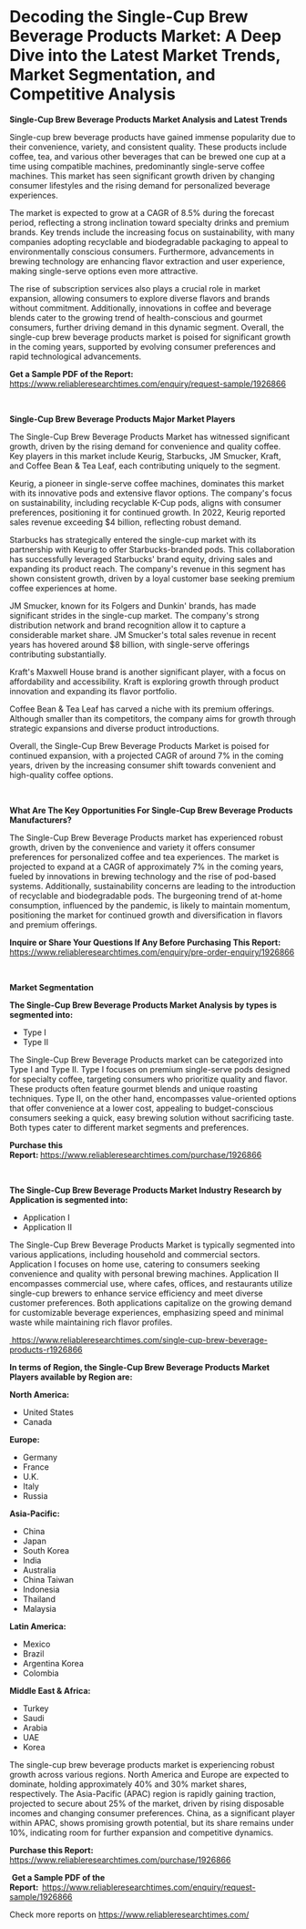 <p><h1>Decoding the Single-Cup Brew Beverage Products Market: A Deep Dive into the Latest Market Trends, Market Segmentation, and Competitive Analysis</h1></p><p><strong>Single-Cup Brew Beverage Products Market Analysis and Latest Trends</strong></p>
<p><p>Single-cup brew beverage products have gained immense popularity due to their convenience, variety, and consistent quality. These products include coffee, tea, and various other beverages that can be brewed one cup at a time using compatible machines, predominantly single-serve coffee machines. This market has seen significant growth driven by changing consumer lifestyles and the rising demand for personalized beverage experiences.</p><p>The market is expected to grow at a CAGR of 8.5% during the forecast period, reflecting a strong inclination toward specialty drinks and premium brands. Key trends include the increasing focus on sustainability, with many companies adopting recyclable and biodegradable packaging to appeal to environmentally conscious consumers. Furthermore, advancements in brewing technology are enhancing flavor extraction and user experience, making single-serve options even more attractive.</p><p>The rise of subscription services also plays a crucial role in market expansion, allowing consumers to explore diverse flavors and brands without commitment. Additionally, innovations in coffee and beverage blends cater to the growing trend of health-conscious and gourmet consumers, further driving demand in this dynamic segment. Overall, the single-cup brew beverage products market is poised for significant growth in the coming years, supported by evolving consumer preferences and rapid technological advancements.</p></p>
<p><strong>Get a Sample PDF of the Report:&nbsp;</strong> <a href="https://www.reliableresearchtimes.com/enquiry/request-sample/1926866?utm_campaign=2204&utm_medium=2&utm_source=Github&utm_content=ia&utm_term=28032025&utm_id=single-cup-brew-beverage-products">https://www.reliableresearchtimes.com/enquiry/request-sample/1926866</a></p>
<p>&nbsp;</p>
<p><strong>Single-Cup Brew Beverage Products Major Market Players</strong></p>
<p><p>The Single-Cup Brew Beverage Products Market has witnessed significant growth, driven by the rising demand for convenience and quality coffee. Key players in this market include Keurig, Starbucks, JM Smucker, Kraft, and Coffee Bean & Tea Leaf, each contributing uniquely to the segment.</p><p>Keurig, a pioneer in single-serve coffee machines, dominates this market with its innovative pods and extensive flavor options. The company's focus on sustainability, including recyclable K-Cup pods, aligns with consumer preferences, positioning it for continued growth. In 2022, Keurig reported sales revenue exceeding $4 billion, reflecting robust demand.</p><p>Starbucks has strategically entered the single-cup market with its partnership with Keurig to offer Starbucks-branded pods. This collaboration has successfully leveraged Starbucks' brand equity, driving sales and expanding its product reach. The company's revenue in this segment has shown consistent growth, driven by a loyal customer base seeking premium coffee experiences at home.</p><p>JM Smucker, known for its Folgers and Dunkin' brands, has made significant strides in the single-cup market. The company's strong distribution network and brand recognition allow it to capture a considerable market share. JM Smucker's total sales revenue in recent years has hovered around $8 billion, with single-serve offerings contributing substantially.</p><p>Kraft's Maxwell House brand is another significant player, with a focus on affordability and accessibility. Kraft is exploring growth through product innovation and expanding its flavor portfolio.</p><p>Coffee Bean & Tea Leaf has carved a niche with its premium offerings. Although smaller than its competitors, the company aims for growth through strategic expansions and diverse product introductions.</p><p>Overall, the Single-Cup Brew Beverage Products Market is poised for continued expansion, with a projected CAGR of around 7% in the coming years, driven by the increasing consumer shift towards convenient and high-quality coffee options.</p></p>
<p>&nbsp;</p>
<p><strong>What Are The Key Opportunities For Single-Cup Brew Beverage Products Manufacturers?</strong></p>
<p><p>The Single-Cup Brew Beverage Products market has experienced robust growth, driven by the convenience and variety it offers consumer preferences for personalized coffee and tea experiences. The market is projected to expand at a CAGR of approximately 7% in the coming years, fueled by innovations in brewing technology and the rise of pod-based systems. Additionally, sustainability concerns are leading to the introduction of recyclable and biodegradable pods. The burgeoning trend of at-home consumption, influenced by the pandemic, is likely to maintain momentum, positioning the market for continued growth and diversification in flavors and premium offerings.</p></p>
<p><strong>Inquire or Share Your Questions If Any Before Purchasing This Report:</strong> <a href="https://www.reliableresearchtimes.com/enquiry/pre-order-enquiry/1926866?utm_campaign=2204&utm_medium=2&utm_source=Github&utm_content=ia&utm_term=28032025&utm_id=single-cup-brew-beverage-products">https://www.reliableresearchtimes.com/enquiry/pre-order-enquiry/1926866</a></p>
<p>&nbsp;</p>
<p><strong>Market Segmentation</strong></p>
<p><strong>The Single-Cup Brew Beverage Products Market Analysis by types is segmented into:</strong></p>
<p><ul><li>Type I</li><li>Type II</li></ul></p>
<p><p>The Single-Cup Brew Beverage Products market can be categorized into Type I and Type II. Type I focuses on premium single-serve pods designed for specialty coffee, targeting consumers who prioritize quality and flavor. These products often feature gourmet blends and unique roasting techniques. Type II, on the other hand, encompasses value-oriented options that offer convenience at a lower cost, appealing to budget-conscious consumers seeking a quick, easy brewing solution without sacrificing taste. Both types cater to different market segments and preferences.</p></p>
<p><strong>Purchase this Report:&nbsp;</strong><a href="https://www.reliableresearchtimes.com/purchase/1926866?utm_campaign=2204&utm_medium=2&utm_source=Github&utm_content=ia&utm_term=28032025&utm_id=single-cup-brew-beverage-products">https://www.reliableresearchtimes.com/purchase/1926866</a></p>
<p>&nbsp;</p>
<p><strong>The Single-Cup Brew Beverage Products Market Industry Research by Application is segmented into:</strong></p>
<p><ul><li>Application I</li><li>Application II</li></ul></p>
<p><p>The Single-Cup Brew Beverage Products Market is typically segmented into various applications, including household and commercial sectors. Application I focuses on home use, catering to consumers seeking convenience and quality with personal brewing machines. Application II encompasses commercial use, where cafes, offices, and restaurants utilize single-cup brewers to enhance service efficiency and meet diverse customer preferences. Both applications capitalize on the growing demand for customizable beverage experiences, emphasizing speed and minimal waste while maintaining rich flavor profiles.</p></p>
<p><a href="https://www.reliableresearchtimes.com/single-cup-brew-beverage-products-r1926866?utm_campaign=2204&utm_medium=2&utm_source=Github&utm_content=ia&utm_term=28032025&utm_id=single-cup-brew-beverage-products">&nbsp;https://www.reliableresearchtimes.com/single-cup-brew-beverage-products-r1926866</a></p>
<p><strong>In terms of Region, the Single-Cup Brew Beverage Products Market Players available by Region are:</strong></p>
<p>
    <p> <strong> North America: </strong>
        <ul>
            <li>United States</li>
            <li>Canada</li>
        </ul>
        </p> 
    <p> <strong> Europe: </strong>
        <ul>
            <li>Germany</li>
            <li>France</li>
            <li>U.K.</li>
            <li>Italy</li>
            <li>Russia</li>
        </ul>
        </p> 
    <p> <strong> Asia-Pacific: </strong>
        <ul>
            <li>China</li>
            <li>Japan</li>
            <li>South Korea</li>
            <li>India</li>
            <li>Australia</li>
            <li>China Taiwan</li>
            <li>Indonesia</li>
            <li>Thailand</li>
            <li>Malaysia</li>
        </ul>
        </p> 
    <p> <strong> Latin America: </strong>
        <ul>
            <li>Mexico</li>
            <li>Brazil</li>
            <li>Argentina Korea</li>
            <li>Colombia</li>
        </ul>
        </p> 
    <p> <strong> Middle East & Africa: </strong>
        <ul>
            <li>Turkey</li>
            <li>Saudi</li>
            <li>Arabia</li>
            <li>UAE</li>
            <li>Korea</li>
        </ul>
    </p>
    </p>
<p><p>The single-cup brew beverage products market is experiencing robust growth across various regions. North America and Europe are expected to dominate, holding approximately 40% and 30% market shares, respectively. The Asia-Pacific (APAC) region is rapidly gaining traction, projected to secure about 25% of the market, driven by rising disposable incomes and changing consumer preferences. China, as a significant player within APAC, shows promising growth potential, but its share remains under 10%, indicating room for further expansion and competitive dynamics.</p></p>
<p><strong>Purchase this Report: </strong><a href="https://www.reliableresearchtimes.com/purchase/1926866?utm_campaign=2204&utm_medium=2&utm_source=Github&utm_content=ia&utm_term=28032025&utm_id=single-cup-brew-beverage-products">https://www.reliableresearchtimes.com/purchase/1926866</a></p>
<p>&nbsp;<strong>Get a Sample PDF of the Report:&nbsp;&nbsp;</strong><a href="https://www.reliableresearchtimes.com/enquiry/request-sample/1926866?utm_campaign=2204&utm_medium=2&utm_source=Github&utm_content=ia&utm_term=28032025&utm_id=single-cup-brew-beverage-products">https://www.reliableresearchtimes.com/enquiry/request-sample/1926866</a></p>
<p><strong></strong></p>
<p>Check more reports on <a href="https://www.reliableresearchtimes.com/?utm_campaign=2204&utm_medium=2&utm_source=Github&utm_content=ia&utm_term=28032025&utm_id=single-cup-brew-beverage-products">https://www.reliableresearchtimes.com/</a></p>